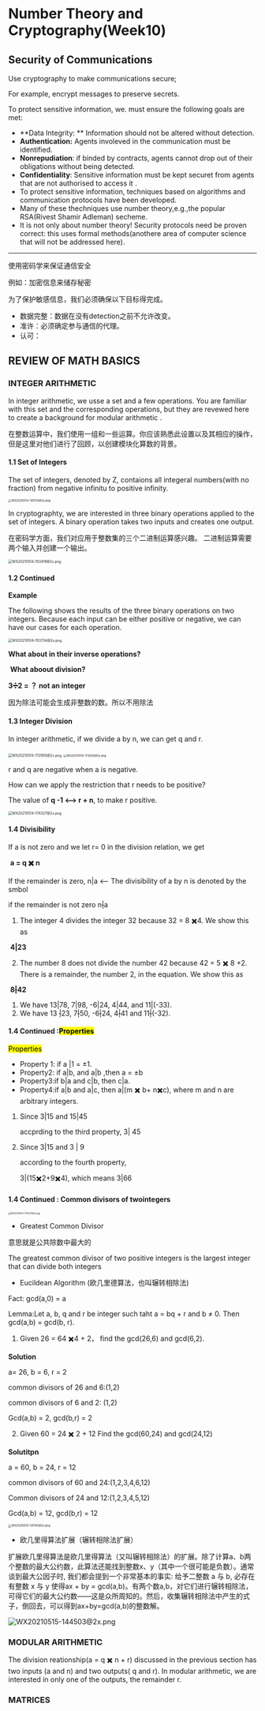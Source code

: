 # Number Theory and Cryptography(Week10)

## Security of Communications

Use cryptography to make communications secure;

For example, encrypt messages to preserve secrets.

To protect sensitive information, we. must ensure the following goals are met:

* **Data Integrity: ** Information should not be altered without detection.
* **Authentication:** Agents involeved in the communication must be identified.
* **Nonrepudiation**: if binded by contracts, agents cannot drop out of their obligations without being detected.
* **Confidentiality**: Sensitive information must be kept securet from agents that are not authorised to access it .
* To protect sensitive information, techniques based on algorithms and communication protocols have been developed.
* Many of these thechniques use number theory,e.g.,the popular RSA(Rivest Shamir Adleman) secheme.
* It is not only about number theory! Security protocols need be proven correct: this uses formal methods(anothere area of computer science that will not be addressed here).

-----------

使用密码学来保证通信安全

例如：加密信息来储存秘密

为了保护敏感信息，我们必须确保以下目标得完成。

* 数据完整：数据在没有detection之前不允许改变。
* 准许：必须确定参与通信的代理。
* 认可：

## REVIEW OF MATH BASICS

### INTEGER ARITHMETIC

In integer arithmetic, we usse a set and a few operations. You are familiar with this set and the corresponding operations, but they are revewed here to create a background for modular arithmetic .

在整数运算中，我们使用一组和一些运算。你应该熟悉此设置以及其相应的操作，但是这里对他们进行了回顾，以创建模块化算数的背景。

#### 1.1 Set of Integers

The set of integers, denoted by Z, contaions all integeral numbers(with no fraction) from negative infinitu to positive infinity.

<img src="https://i.loli.net/2021/05/14/rqJwT4HdMEPghuY.png" alt="WX20210514-145514@2x.png" style="zoom:40%;" />

In cryptographty, we are interested in three binary operations applied to the set of integers. A binary operation takes two inputs and creates one output.

在密码学方面，我们对应用于整数集的三个二进制运算感兴趣。 二进制运算需要两个输入并创建一个输出。

<img src="https://i.loli.net/2021/05/14/hEVWPnuJ3FvadUZ.png" alt="WX20210514-153419@2x.png" style="zoom:50%;" />

#### 1.2 Continued

**Example**

The following shows the results of the three binary operations on two integers. Because each input can be either positive or negative, we can have our cases for each operation.

<img src="https://i.loli.net/2021/05/14/ptyj7DqOHWufk64.png" alt="WX20210514-153734@2x.png" style="zoom:50%;" />

**What about in their inverse operations?**

​	**What aboout division?**

**3➗2 = ？ not an integer**

因为除法可能会生成非整数的数。所以不用除法

#### 1.3 Integer Division

In integer arithmetic, if we divide a by n, we can get q and r.

<img src="https://i.loli.net/2021/05/14/4Rq69OvBgLUrhne.png" alt="WX20210514-172955@2x.png" style="zoom:50%;" />

<img src="https://i.loli.net/2021/05/14/BvuWF4VnSTbPgjd.png" alt="WX20210514-173926@2x.png" style="zoom:40%;" />





r and q are negative when a is negative.

How can we apply the restriction that r needs to be positive?

The value of **q -1 <--> r + n**, to make r positive.

<img src="https://i.loli.net/2021/05/14/T5ltsU2JmZNeEHM.png" alt="WX20210514-174327@2x.png" style="zoom:50%;" />

#### 1.4 Divisibility

If a is not zero and we let r= 0 in the division relation, we get

​						**a = q ✖️ n**

If the remainder is zero, n|a  <-- The divisibility of a by n is denoted by the smbol

if the remainder is not zero n~~|~~a



1. The integer 4 divides the integer 32 because 32 = 8 ✖️4. We show this as 

​													**4|23**

2. The number 8 does not divide the number 42 because 42 = 5 ✖️ 8 +2. There is a remainder, the number 2, in the equation. We show this as 

​													**8~~|~~42**

1. We have 13|78, 7|98, -6|24, 4|44, and 11|(-33).
2. We have 13 ~~|~~23, 7~~|~~50, -6~~|~~24, 4~~|~~41 and 11~~|~~(-32).

#### 1.4 Continued :<mark>Properties</mark>

<mark>Properties</mark>

* Property 1: if a |1  = ±1.
* Property2: if a|b, and a|b ,then a = ±b
* Property3:if b|a and c|b, then c|a.
* Property4:if a|b and a|c, then a|(m ✖️ b+ n✖️c), where m and n are arbitrary integers.

1. Since 3|15 and 15|45

   accprding to the third property, 3| 45

2. Since 3|15 and 3 | 9

   according to the fourth property,

   3|(15✖️2+9✖️4), which means 3|66

   

#### 1.4 Continued : Common divisors of twointegers

<img src="https://static01.imgkr.com/temp/d0a8d7cb58324d329ed87fe1952d591b.png" alt="WX20210514-174327@2x.png" style="zoom:30%;" />

* Greatest Common Divisor

意思就是公共除数中最大的

The greatest common divisor of two positive integers is the largest integer that can divide both integers

* Eucildean Algorithm (欧几里德算法，也叫辗转相除法)

Fact: gcd(a,0) = a

Lemma:Let a, b, q and r be integer such taht a = bq + r and b ≠ 0. Then gcd(a,b) = gcd(b, r).

1. Given 26 = 64 ✖️4 + 2， find the gcd(26,6) and gcd(6,2).

**Solution**

a= 26, b = 6, r = 2

common divisors of 26 and 6:(1,2)

common divisors of 6 and 2: (1,2)

Gcd(a,b) = 2, gcd(b,r) = 2

2. Given 60 = 24 ✖️ 2 + 12 Find the gcd(60,24) and gcd(24,12)

**Solutitpn**

a = 60, b = 24, r = 12

common divisors of 60 and 24:(1,2,3,4,6,12)

Common divisors of 24 and 12:(1,2,3,4,5,12)

Gcd(a,b) = 12, gcd(b,r) = 12

<img src="https://i.loli.net/2021/05/15/FjalZ5tcTmQUDgL.png" alt="WX20210515-141745@2x.png" style="zoom:40%;" />



* 欧几里得算法扩展（辗转相除法扩展）

扩展欧几里得算法是欧几里得算法（又叫辗转相除法）的扩展。除了计算a、b两个整数的最大公约数，此算法还能找到整数x、y（其中一个很可能是负数）。通常谈到最大公因子时, 我们都会提到一个非常基本的事实: 给予二整数 a 与 b, 必存在有整数 x 与 y 使得ax + by = gcd(a,b)。有两个数a,b，对它们进行辗转相除法，可得它们的最大公约数——这是众所周知的。然后，收集辗转相除法中产生的式子，倒回去，可以得到ax+by=gcd(a,b)的整数解。

![WX20210515-144503@2x.png](https://i.loli.net/2021/05/15/QJFdtZIT5sr7wu9.png)

### MODULAR ARITHMETIC

The division reationship(a = q ✖️ n + r) discussed in the previous section has two inputs (a and n) and two outputs( q and r). In modular arithmetic, we are interested in only one of the outputs, the remainder r.

### MATRICES
























